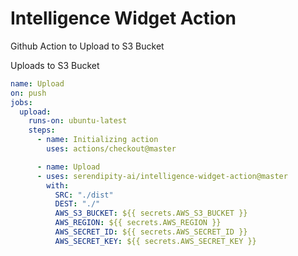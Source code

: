 # Intelligence Widget Action

Github Action to Upload to S3 Bucket

Uploads to S3 Bucket

```yaml
name: Upload
on: push
jobs:
  upload:
    runs-on: ubuntu-latest
    steps:
      - name: Initializing action
        uses: actions/checkout@master

      - name: Upload
      - uses: serendipity-ai/intelligence-widget-action@master
        with:
          SRC: "./dist"
          DEST: "./"
          AWS_S3_BUCKET: ${{ secrets.AWS_S3_BUCKET }}
          AWS_REGION: ${{ secrets.AWS_REGION }}
          AWS_SECRET_ID: ${{ secrets.AWS_SECRET_ID }}
          AWS_SECRET_KEY: ${{ secrets.AWS_SECRET_KEY }}
```
